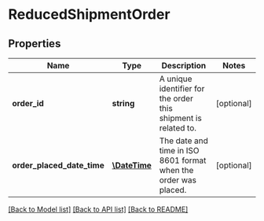 # ReducedShipmentOrder

## Properties
Name | Type | Description | Notes
------------ | ------------- | ------------- | -------------
**order_id** | **string** | A unique identifier for the order this shipment is related to. | [optional] 
**order_placed_date_time** | [**\DateTime**](\DateTime.md) | The date and time in ISO 8601 format when the order was placed. | [optional] 

[[Back to Model list]](../README.md#documentation-for-models) [[Back to API list]](../README.md#documentation-for-api-endpoints) [[Back to README]](../README.md)



